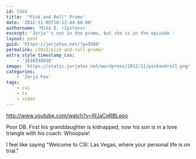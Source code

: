 ```yaml
---
id: 5568
title: '"Pick and Roll" Promo'
date: '2012-11-05T10:12:44-08:00'
authorname: 'Mika E. (Ipstenu)'
excerpt: 'Jorja''s not in the promo, but she is in the episode.'
layout: post
guid: 'https://jorjafox.net/?p=5568'
permalink: /2012/pick-and-roll-promo/
astra_style_timestamp_css:
    - '1634338018'
image: 'https://static.jorjafox.net/wordpress/2012/11/pickandroll.png'
categories:
    - 'Jorja Fox'
tags:
    - csi
    - tv
    - video
---
```


http://www.youtube.com/watch?v=WJaCqRBLepo

Poor DB. First his granddaughter is kidnapped, now his son is in a love triangle with his coach. Whoopsie!

I feel like saying "Welcome to CSI: Las Vegas, where your personal life is on trial."
